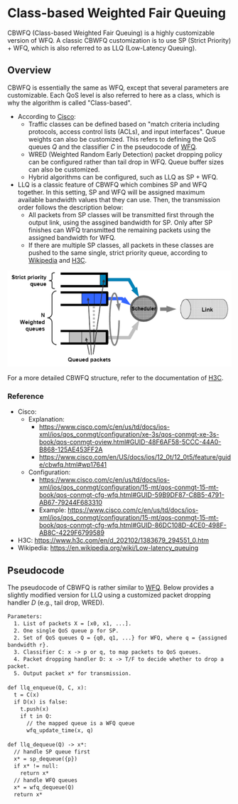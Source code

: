 # Class-based Weighted Fair Queuing

CBWFQ (Class-based Weighted Fair Queuing) is a highly customizable version of WFQ. A classic CBWFQ customization is to use SP (Strict Priority) + WFQ, which is also referred to as LLQ (Low-Latency Queuing).

## Overview

CBWFQ is essentially the same as WFQ, except that several parameters are customizable. Each QoS level is also referred to here as a class, which is why the algorithm is called "Class-based".

- According to [Cisco](https://www.cisco.com/c/en/us/td/docs/ios-xml/ios/qos_conmgt/configuration/xe-3s/qos-conmgt-xe-3s-book/qos-conmgt-oview.html#GUID-48F6AF58-5CCC-44A0-B868-125AE453FF2A): 
  - Traffic classes can be defined based on "match criteria including protocols, access control lists (ACLs), and input interfaces". Queue weights can also be customized. This refers to defining the QoS queues $Q$ and the classifier $C$ in the pseudocode of [WFQ](weighted-fair-queuing.md#pseudocode).
  - WRED (Weighted Random Early Detection) packet dropping policy can be configured rather than tail drop in WFQ. Queue buffer sizes can also be customized.
  - Hybrid algorithms can be configured, such as LLQ as SP + WFQ.
- LLQ is a classic feature of CBWFQ which combines SP and WFQ together. In this setting, SP and WFQ will be assigned maximum available bandwidth values that they can use. Then, the transmission order follows the description below:
  - All packets from SP classes will be transmitted first through the output link, using the assgined bandwidth for SP. Only after SP finishes can WFQ transmitted the remaining packets using the assigned bandwidth for WFQ.
  - If there are multiple SP classes, all packets in these classes are pushed to the same single, strict priority queue, according to [Wikipedia](https://en.wikipedia.org/wiki/Low-latency_queuing) and [H3C](https://www.h3c.com/en/d_202102/1383679_294551_0.htm).

![cbwfq](images/cbwfq.png)

For a more detailed CBWFQ structure, refer to the documentation of [H3C](https://www.h3c.com/en/d_202102/1383679_294551_0.htm).

### Reference

- Cisco:
  - Explanation:
    - https://www.cisco.com/c/en/us/td/docs/ios-xml/ios/qos_conmgt/configuration/xe-3s/qos-conmgt-xe-3s-book/qos-conmgt-oview.html#GUID-48F6AF58-5CCC-44A0-B868-125AE453FF2A
    - https://www.cisco.com/en/US/docs/ios/12_0t/12_0t5/feature/guide/cbwfq.html#wp17641
  - Configuration:
    - https://www.cisco.com/c/en/us/td/docs/ios-xml/ios/qos_conmgt/configuration/15-mt/qos-conmgt-15-mt-book/qos-conmgt-cfg-wfq.html#GUID-59B9DF87-C8B5-4791-AB67-79244F683310
    - Example: https://www.cisco.com/c/en/us/td/docs/ios-xml/ios/qos_conmgt/configuration/15-mt/qos-conmgt-15-mt-book/qos-conmgt-cfg-wfq.html#GUID-86DC108D-4CE0-498F-AB8C-4229F6799589
- H3C: https://www.h3c.com/en/d_202102/1383679_294551_0.htm
- Wikipedia: https://en.wikipedia.org/wiki/Low-latency_queuing

## Pseudocode

The pseudocode of CBWFQ is rather similar to [WFQ](weighted-fair-queuing.md#pseudocode). Below provides a slightly modified version for LLQ using a customized packet dropping handler $D$ (e.g., tail drop, WRED).

```pseudocode
Parameters:
  1. List of packets X = [x0, x1, ...].
  2. One single QoS queue p for SP.
  2. Set of QoS queues Q = {q0, q1, ...} for WFQ, where q = {assigned bandwidth r}.
  3. Classifier C: x -> p or q, to map packets to QoS queues.
  4. Packet dropping handler D: x -> T/F to decide whether to drop a packet.
  5. Output packet x* for transmission.

def llq_enqueue(Q, C, x):
  t = C(x)
  if D(x) is false:
    t.push(x)
    if t in Q:
      // the mapped queue is a WFQ queue
      wfq_update_time(x, q)

def llq_dequeue(Q) -> x*:
  // handle SP queue first
  x* = sp_dequeue({p})
  if x* != null:
    return x*
  // handle WFQ queues
  x* = wfq_dequeue(Q)
  return x*
```